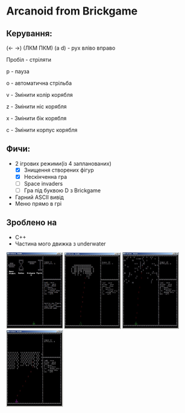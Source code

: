 ﻿# Arcanoid from Brickgame
## Керування:
(← →) (ЛКМ ПКМ) (a d) - рух вліво вправо

Пробіл - стріляти

р - пауза

о - автоматична стрільба

v - Змінити колір корябля

z - Змінити ніс корябля

x - Змінити бік корябля

c - Змінити корпус корябля

## Фичи:
 * 2 ігрових режими(із 4 запланованих)
 	- [X] Знищення створених фігур
 	- [X] Нескінченна гра
	- [ ] Space invaders
	- [ ] Гра під буквою D з Brickgame
 * Гарний ASCII вивід
 * Меню прямо в грі

## Зроблено на
 * C++
 * Частина мого движка з underwater

<img src="readme/img1.jpg" width="150">
<img src="readme/img2.jpg" width="150">

<img src="readme/img3.jpg" width="150">
<img src="readme/img4.jpg" width="150">
